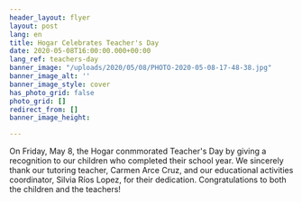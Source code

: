 ```yaml
---
header_layout: flyer
layout: post
lang: en
title: Hogar Celebrates Teacher's Day
date: 2020-05-08T16:00:00.000+00:00
lang_ref: teachers-day
banner_image: "/uploads/2020/05/08/PHOTO-2020-05-08-17-48-38.jpg"
banner_image_alt: ''
banner_image_style: cover
has_photo_grid: false
photo_grid: []
redirect_from: []
banner_image_height: 

---
```

On Friday, May 8, the Hogar conmmorated Teacher's Day by giving a recognition to our children who completed their school year. We sincerely thank our tutoring teacher, Carmen Arce Cruz, and our educational activities coordinator, Silvia Ríos Lopez, for their dedication. Congratulations to both the children and the teachers!